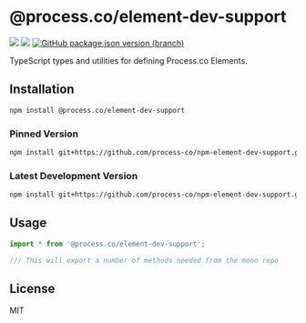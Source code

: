 # @process.co/element-dev-support 

[<img src="https://img.shields.io/npm/v/%40process.co%2Felement-dev-support" />](https://www.npmjs.com/package/@process.co/element-dev-support) 
[<img src="https://img.shields.io/github/v/release/process-co/npm-element-dev-support" />](https://github.com/process-co/npm-element-dev-support/releases/latest) 
[<img alt="GitHub package.json version (branch)" src="https://img.shields.io/github/package-json/v/process-co/npm-element-dev-support/main?color=%23AA00AA" />
](https://github.com/process-co/npm-element-dev-support#main)


TypeScript types and utilities for defining Process.co Elements.

## Installation

```bash
npm install @process.co/element-dev-support
```

### Pinned Version
```bash
npm install git+https://github.com/process-co/npm-element-dev-support.git#v0.0.1
```

### Latest Development Version
```bash
npm install git+https://github.com/process-co/npm-element-dev-support.git#main
```

## Usage

```typescript
import * from '@process.co/element-dev-support';

/// This will export a number of methods needed from the mono repo

```

## License

MIT 
